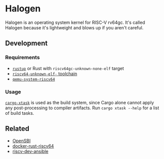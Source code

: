 # Halogen

Halogen is an operating system kernel for RISC-V rv64gc. It's called Halogen
because it's lightweight and blows up if you aren't careful.

## Development

### Requirements

- [`rustup`](https://rustup.rs) or Rust with `riscv64gc-unknown-none-elf` target
- [`riscv64-unknown-elf-` toolchain](https://github.com/riscv-collab/riscv-gnu-toolchain)
- [`qemu-system-riscv64`](https://www.qemu.org)

### Usage

[`cargo-xtask`](https://github.com/matklad/cargo-xtask/) is used as the build system, since
Cargo alone cannot apply any post-processing to compiler artifacts. Run `cargo xtask --help`
for a list of build tasks.

## Related

- [OpenSBI](https://github.com/riscv-software-src/opensbi)
- [docker-rust-riscv64](https://github.com/trmckay/docker-rust-riscv64)
- [riscv-dev-ansible](https://github.com/trmckay/riscv-dev-ansible)
